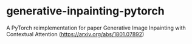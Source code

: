 # generative-inpainting-pytorch
A PyTorch reimplementation for paper Generative Image Inpainting with Contextual Attention (https://arxiv.org/abs/1801.07892)
